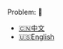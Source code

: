 Problem: :link: 
- [:cn:中文](https://leetcode-cn.com/problems/valid-parentheses)
- [:us:English](https://leetcode.com/problems/valid-parentheses)